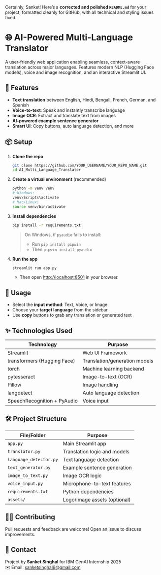 Certainly, Sanket! Here’s a **corrected and polished `README.md`** for your project, formatted cleanly for GitHub, with all technical and styling issues fixed.

# 🌐 AI-Powered Multi-Language Translator

A user-friendly web application enabling seamless, context-aware translation across major languages. Features modern NLP (Hugging Face models), voice and image recognition, and an interactive Streamlit UI.

## 🚀 Features

- **Text translation** between English, Hindi, Bengali, French, German, and Spanish
- **Voice-to-text**: Speak and instantly transcribe language
- **Image OCR**: Extract and translate text from images
- **AI-powered example sentence generator**
- **Smart UI**: Copy buttons, auto language detection, and more

## 📦 Setup

1. **Clone the repo**
    ```bash
    git clone https://github.com/YOUR_USERNAME/YOUR_REPO_NAME.git
    cd AI_Multi_Language_Translator
    ```

2. **Create a virtual environment** (recommended)
    ```bash
    python -m venv venv
    # Windows:
    venv\Scripts\activate
    # Mac/Linux:
    source venv/bin/activate
    ```

3. **Install dependencies**
    ```bash
    pip install -r requirements.txt
    ```
    > On Windows, if `pyaudio` fails to install:  
    > - Run `pip install pipwin`  
    > - Then `pipwin install pyaudio`

4. **Run the app**
    ```bash
    streamlit run app.py
    ```
    - Then open [http://localhost:8501](http://localhost:8501) in your browser.

## 🎯 Usage

- Select the **input method**: Text, Voice, or Image
- Choose your **target language** from the sidebar
- Use **copy** buttons to grab any translation or generated text

## ✨ Technologies Used

| Technology                 | Purpose                           |
|----------------------------|-----------------------------------|
| Streamlit                  | Web UI Framework                  |
| transformers (Hugging Face)| Translation/generation models     |
| torch                      | Machine learning backend          |
| pytesseract                | Image-to-text (OCR)               |
| Pillow                     | Image handling                    |
| langdetect                 | Auto language detection           |
| SpeechRecognition + PyAudio| Voice input                       |

## 🛠️ Project Structure

| File/Folder           | Purpose                             |
|-----------------------|-------------------------------------|
| `app.py`              | Main Streamlit app                  |
| `translator.py`       | Translation logic and models        |
| `language_detector.py`| Text language detection             |
| `text_generator.py`   | Example sentence generation         |
| `image_to_text.py`    | Image OCR logic                     |
| `voice_input.py`      | Microphone-to-text features         |
| `requirements.txt`    | Python dependencies                 |
| `assets/`             | Logo/image assets (optional)        |

## 🙋‍♂️ Contributing

Pull requests and feedback are welcome! Open an issue to discuss improvements.

## 💬 Contact

Project by **Sanket Singhal** for IBM GenAI Internship 2025  
✉️ Email: sanketsinghal6@gmail.com

